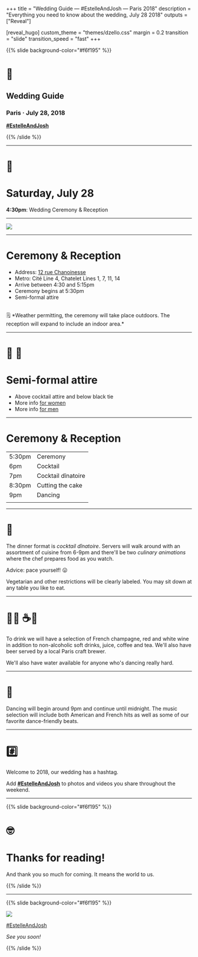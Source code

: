 +++
title = "Wedding Guide — #EstelleAndJosh — Paris 2018"
description = "Everything you need to know about the wedding, July 28 2018"
outputs = ["Reveal"]

[reveal_hugo]
custom_theme = "themes/dzello.css"
margin = 0.2
transition = "slide"
transition_speed = "fast"
+++

{{% slide background-color="#f6f195" %}}

# 💒

## Wedding Guide

### Paris &middot; July 28, 2018

**[#EstelleAndJosh](https://www.instagram.com/explore/tags/EstelleAndJosh/)**

{{% /slide %}}

---

# 🎉

# Saturday, July 28

**4:30pm**: Wedding Ceremony & Reception

---

![](/images/wedding/chanoinesse.png)

---

# Ceremony & Reception

- Address: [12 rue Chanoinesse](https://goo.gl/maps/gxcA11gQS7F2)
- Metro: Cité Line 4, Chatelet Lines 1, 7, 11, 14
- Arrive between 4:30 and 5:15pm
- Ceremony begins at 5:30pm
- Semi-formal attire

<br>
🗒️ *Weather permitting, the ceremony will take place outdoors. The reception will expand to include an indoor area.*

---

# 👗 👔

# Semi-formal attire

- Above cocktail attire and below black tie
- More info [for women](https://www.thetrendspotter.net/semi-formal-dress-code-women/)
- More info [for men](https://www.dmarge.com/2016/05/difference-formal-semi-formal.html)

---

# Ceremony & Reception

|        |                    |
|--------|--------------------|
| 5:30pm | Ceremony           |
| 6pm    | Cocktail           |
| 7pm    | Cocktail dînatoire |
| 8:30pm | Cutting the cake   |
| 9pm    | Dancing            |
|        |                    |

---

# 🍴 ️

The dinner format is *cocktail dînatoire*. Servers will walk around with an assortment of cuisine  from 6-9pm and there'll be two *culinary animations* where the chef prepares food as you watch.

Advice: pace yourself! 😛

Vegetarian and other restrictions will be clearly labeled. You may sit down at any table you like to eat.

---

# 🍷🍺 ☕🍵

To drink we will have a selection of French champagne, red and white wine in addition to non-alcoholic soft drinks, juice, coffee and tea. We'll also have beer served by a local Paris craft brewer.

We'll also have water available for anyone who's dancing really hard.

---

# 👯

Dancing will begin around 9pm and continue until midnight. The music selection will include both American and French hits as well as some of our favorite dance-friendly beats.

---

# #️⃣

Welcome to 2018, our wedding has a hashtag.

Add **[#EstelleAndJosh](https://www.instagram.com/explore/tags/EstelleAndJosh/)** to photos and videos you share throughout the weekend.

---

{{% slide background-color="#f6f195" %}}

# 🤓

# Thanks for reading!

And thank you so much for coming. It means the world to us.

{{% /slide %}}

---

{{% slide background-color="#f6f195" %}}

![](/images/photos/gold-asian-art-museum.png)

[#EstelleAndJosh](https://www.instagram.com/explore/tags/EstelleAndJosh/)

*See you soon!*

{{% /slide %}}
